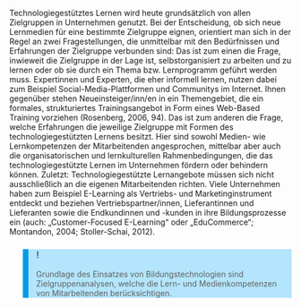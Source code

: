 <!-- filename: 04_Die_Zielgruppen.md -->
<!-- title: Die Zielgruppen -->

Technologiegestütztes Lernen wird heute grundsätzlich von allen Zielgruppen in Unternehmen genutzt. Bei der Entscheidung, ob sich neue Lernmedien für eine bestimmte Zielgruppe eignen, orientiert man sich in der Regel an zwei Fragestellungen, die unmittelbar mit den Bedürfnissen und Erfahrungen der Zielgruppe verbunden sind: Das ist zum einen die Frage, inwieweit die Zielgruppe in der Lage ist, selbstorganisiert zu arbeiten und zu lernen oder ob sie durch ein Thema bzw. Lernprogramm geführt werden muss. Expertinnen und Experten, die eher informell lernen, nutzen dabei zum Beispiel Social-Media-Plattformen und Communitys im Internet. Ihnen gegenüber stehen Neueinsteiger/inn/en in ein Themengebiet, die ein formales, strukturiertes Trainingsangebot in Form eines Web-Based Training vorziehen (Rosenberg, 2006, 94). Das ist zum anderen die Frage, welche Erfahrungen die jeweilige Zielgruppe mit Formen des technologiegestützten Lernens besitzt. Hier sind sowohl Medien- wie Lernkompetenzen der Mitarbeitenden angesprochen, mittelbar aber auch die organisatorischen und lernkulturellen Rahmenbedingungen, die das technologiegestützte Lernen im Unternehmen fördern oder behindern können. Zuletzt: Technologiegestützte Lernangebote müssen sich nicht ausschließlich an die eigenen Mitarbeitenden richten. Viele Unternehmen haben zum Beispiel E-Learning als Vertriebs- und Marketinginstrument entdeckt und beziehen Vertriebspartner/innen, Lieferantinnen und Lieferanten sowie die Endkundinnen und -kunden in ihre Bildungsprozesse ein (auch: „Customer-Focused E-Learning“ oder „EduCommerce“; Montandon, 2004; Stoller-Schai, 2012).  

<blockquote style="background: #B3E5FC; border-left: 10px solid #039BE5">

### !

Grundlage des Einsatzes von Bildungstechnologien sind Zielgruppenanalysen, welche die Lern- und Medienkompetenzen von Mitarbeitenden berücksichtigen.

</blockquote>
